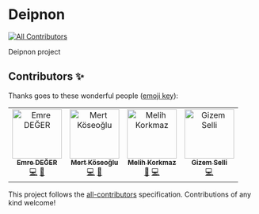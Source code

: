 # Deipnon
[![All Contributors](https://img.shields.io/badge/all_contributors-4-orange.svg?style=flat-square)](#contributors)

Deipnon project

## Contributors ✨

Thanks goes to these wonderful people ([emoji key](https://allcontributors.org/docs/en/emoji-key)):

<!-- ALL-CONTRIBUTORS-LIST:START - Do not remove or modify this section -->
<!-- prettier-ignore -->
<table>
  <tr>
    <td align="center"><a href="https://github.com/lexor"><img src="https://avatars1.githubusercontent.com/u/6876048?v=4" width="100px;" alt="Emre DEĞER"/><br /><sub><b>Emre DEĞER</b></sub></a><br /><a href="https://github.com/Deipnon/deipnon/commits?author=lexor" title="Code">💻</a> <a href="#review-lexor" title="Reviewed Pull Requests">👀</a></td>
    <td align="center"><a href="http://mkoseoglu.com"><img src="https://avatars0.githubusercontent.com/u/6067714?v=4" width="100px;" alt="Mert Köseoğlu"/><br /><sub><b>Mert Köseoğlu</b></sub></a><br /><a href="https://github.com/Deipnon/deipnon/commits?author=mksglu" title="Code">💻</a> <a href="#review-mksglu" title="Reviewed Pull Requests">👀</a></td>
    <td align="center"><a href="https://www.findhotel.net/"><img src="https://avatars2.githubusercontent.com/u/15940533?v=4" width="100px;" alt="Melih Korkmaz"/><br /><sub><b>Melih Korkmaz</b></sub></a><br /><a href="#review-melihkorkmaz" title="Reviewed Pull Requests">👀</a> <a href="https://github.com/Deipnon/deipnon/commits?author=melihkorkmaz" title="Code">💻</a></td>
    <td align="center"><a href="https://github.com/gizemcetinkaya"><img src="https://avatars2.githubusercontent.com/u/4254888?v=4" width="100px;" alt="Gizem Selli"/><br /><sub><b>Gizem Selli</b></sub></a><br /><a href="https://github.com/Deipnon/deipnon/commits?author=gizemcetinkaya" title="Code">💻</a></td>
  </tr>
</table>

<!-- ALL-CONTRIBUTORS-LIST:END -->

This project follows the [all-contributors](https://github.com/all-contributors/all-contributors) specification. Contributions of any kind welcome!


